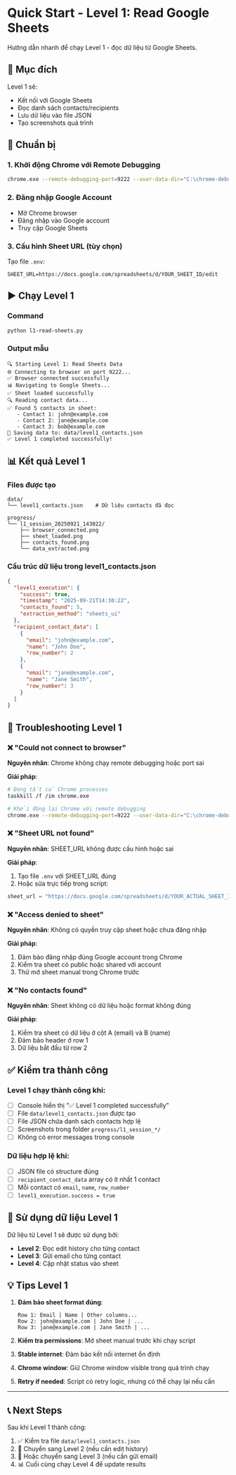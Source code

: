 # Quick Start - Level 1: Read Google Sheets

Hướng dẫn nhanh để chạy Level 1 - đọc dữ liệu từ Google Sheets.

## 🎯 Mục đích
Level 1 sẽ:
- Kết nối với Google Sheets
- Đọc danh sách contacts/recipients 
- Lưu dữ liệu vào file JSON
- Tạo screenshots quá trình

## 🚀 Chuẩn bị

### 1. Khởi động Chrome với Remote Debugging
```bash
chrome.exe --remote-debugging-port=9222 --user-data-dir="C:\chrome-debug"
```

### 2. Đăng nhập Google Account
- Mở Chrome browser
- Đăng nhập vào Google account
- Truy cập Google Sheets

### 3. Cấu hình Sheet URL (tùy chọn)
Tạo file `.env`:
```
SHEET_URL=https://docs.google.com/spreadsheets/d/YOUR_SHEET_ID/edit
```

## ▶️ Chạy Level 1

### Command
```bash
python l1-read-sheets.py
```

### Output mẫu
```
🔍 Starting Level 1: Read Sheets Data
🌐 Connecting to browser on port 9222...
✅ Browser connected successfully
📊 Navigating to Google Sheets...
✅ Sheet loaded successfully
🔍 Reading contact data...
✅ Found 5 contacts in sheet:
   - Contact 1: john@example.com
   - Contact 2: jane@example.com
   - Contact 3: bob@example.com
📁 Saving data to: data/level1_contacts.json
✅ Level 1 completed successfully!
```

## 📊 Kết quả Level 1

### Files được tạo
```
data/
└── level1_contacts.json    # Dữ liệu contacts đã đọc

progress/
└── l1_session_20250921_143022/
    ├── browser_connected.png
    ├── sheet_loaded.png
    ├── contacts_found.png
    └── data_extracted.png
```

### Cấu trúc dữ liệu trong level1_contacts.json
```json
{
  "level1_execution": {
    "success": true,
    "timestamp": "2025-09-21T14:30:22",
    "contacts_found": 5,
    "extraction_method": "sheets_ui"
  },
  "recipient_contact_data": [
    {
      "email": "john@example.com",
      "name": "John Doe",
      "row_number": 2
    },
    {
      "email": "jane@example.com", 
      "name": "Jane Smith",
      "row_number": 3
    }
  ]
}
```

## 🔧 Troubleshooting Level 1

### ❌ "Could not connect to browser"
**Nguyên nhân**: Chrome không chạy remote debugging hoặc port sai

**Giải pháp**:
```bash
# Đóng tất cả Chrome processes
taskkill /f /im chrome.exe

# Khởi động lại Chrome với remote debugging
chrome.exe --remote-debugging-port=9222 --user-data-dir="C:\chrome-debug"
```

### ❌ "Sheet URL not found" 
**Nguyên nhân**: SHEET_URL không được cấu hình hoặc sai

**Giải pháp**:
1. Tạo file `.env` với SHEET_URL đúng
2. Hoặc sửa trực tiếp trong script:
```python
sheet_url = "https://docs.google.com/spreadsheets/d/YOUR_ACTUAL_SHEET_ID/edit"
```

### ❌ "Access denied to sheet"
**Nguyên nhân**: Không có quyền truy cập sheet hoặc chưa đăng nhập

**Giải pháp**:
1. Đảm bảo đăng nhập đúng Google account trong Chrome
2. Kiểm tra sheet có public hoặc shared với account
3. Thử mở sheet manual trong Chrome trước

### ❌ "No contacts found"
**Nguyên nhân**: Sheet không có dữ liệu hoặc format không đúng

**Giải pháp**:
1. Kiểm tra sheet có dữ liệu ở cột A (email) và B (name)
2. Đảm bảo header ở row 1
3. Dữ liệu bắt đầu từ row 2

## ✅ Kiểm tra thành công

### Level 1 chạy thành công khi:
- [ ] Console hiển thị "✅ Level 1 completed successfully"
- [ ] File `data/level1_contacts.json` được tạo
- [ ] File JSON chứa danh sách contacts hợp lệ
- [ ] Screenshots trong folder `progress/l1_session_*/`
- [ ] Không có error messages trong console

### Dữ liệu hợp lệ khi:
- [ ] JSON file có structure đúng
- [ ] `recipient_contact_data` array có ít nhất 1 contact
- [ ] Mỗi contact có `email`, `name`, `row_number`
- [ ] `level1_execution.success = true`

## 🔄 Sử dụng dữ liệu Level 1

Dữ liệu từ Level 1 sẽ được sử dụng bởi:
- **Level 2**: Đọc edit history cho từng contact
- **Level 3**: Gửi email cho từng contact  
- **Level 4**: Cập nhật status vào sheet

## 💡 Tips Level 1

1. **Đảm bảo sheet format đúng**:
   ```
   Row 1: Email | Name | Other columns...
   Row 2: john@example.com | John Doe | ...
   Row 3: jane@example.com | Jane Smith | ...
   ```

2. **Kiểm tra permissions**: Mở sheet manual trước khi chạy script

3. **Stable internet**: Đảm bảo kết nối internet ổn định

4. **Chrome window**: Giữ Chrome window visible trong quá trình chạy

5. **Retry if needed**: Script có retry logic, nhưng có thể chạy lại nếu cần

---

## 📞 Next Steps

Sau khi Level 1 thành công:
1. ✅ Kiểm tra file `data/level1_contacts.json`
2. 🔄 Chuyển sang Level 2 (nếu cần edit history)
3. 📧 Hoặc chuyển sang Level 3 (nếu cần gửi email)
4. 📊 Cuối cùng chạy Level 4 để update results